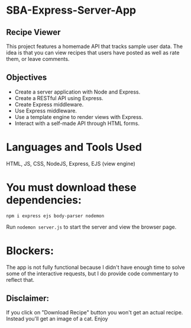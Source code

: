 # SBA-Express-Server-App
## Recipe Viewer 
This project features a homemade API that tracks sample user data. The idea is that you can view recipes that users have posted as well as rate them, or leave comments.

## Objectives
- Create a server application with Node and Express.
- Create a RESTful API using Express.
- Create Express middleware.
- Use Express middleware.
- Use a template engine to render views with Express.
- Interact with a self-made API through HTML forms.

# Languages and Tools Used
HTML, JS, CSS, NodeJS, Express, EJS (view engine)

# You must download these dependencies:
`npm i express ejs body-parser nodemon`

Run `nodemon server.js` to start the server and view the browser page.

# Blockers:
The app is not fully functional because I didn't have enough time to solve some of the interactive requests, but I do provide code commentary to reflect that. 

## Disclaimer:
If you click on "Download Recipe" button you won't get an actual recipe. Instead you'll get an image of a cat. Enjoy